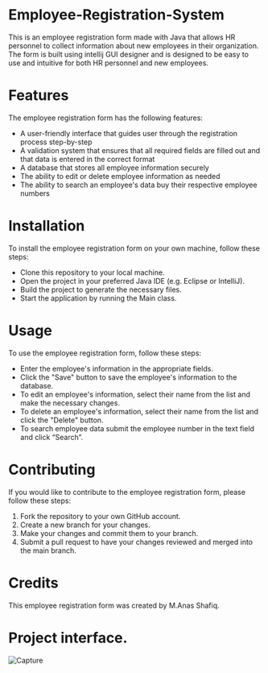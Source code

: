 # Employee-Registration-System

This is an employee registration form made with Java that allows HR personnel to collect information about new employees in their organization. The form is built using intellij GUI designer and is designed to be easy to use and intuitive for both HR personnel and new employees.

# Features
The employee registration form has the following features:
-	A user-friendly interface that guides user through the registration process step-by-step
-	A validation system that ensures that all required fields are filled out and that data is entered in the correct format
-	A database that stores all employee information securely
-	The ability to edit or delete employee information as needed
-	The ability to search an employee's data buy their respective employee numbers

# Installation
To install the employee registration form on your own machine, follow these steps:

-	Clone this repository to your local machine.
-	Open the project in your preferred Java IDE (e.g. Eclipse or IntelliJ).
-	Build the project to generate the necessary files.
-	Start the application by running the Main class.

# Usage
To use the employee registration form, follow these steps:
-	Enter the employee's information in the appropriate fields.
-	Click the "Save" button to save the employee's information to the database.
-	To edit an employee's information, select their name from the list and make the necessary changes.
-	To delete an employee's information, select their name from the list and click the "Delete" button.
-	To search employee data submit the employee number in the text field and click “Search”.

# Contributing
If you would like to contribute to the employee registration form, please follow these steps:
1.	Fork the repository to your own GitHub account.
2.	Create a new branch for your changes.
3.	Make your changes and commit them to your branch.
4.	Submit a pull request to have your changes reviewed and merged into the main branch.

# Credits
This employee registration form was created by M.Anas Shafiq.

# Project interface.

![Capture](https://user-images.githubusercontent.com/68809663/223684213-d537c0a7-920b-4d70-b4e4-cc75e7630b58.PNG)



